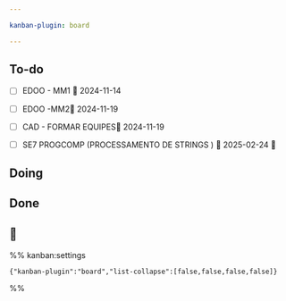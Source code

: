 ```yaml
---

kanban-plugin: board

---
```


## To-do

- [ ] EDOO - MM1 📅 2024-11-14
- [ ] EDOO -MM2📅 2024-11-19
- [ ] CAD - FORMAR EQUIPES📅 2024-11-19
- [ ] SE7 PROGCOMP (PROCESSAMENTO DE STRINGS ) 📅 2025-02-24 🔼


## Doing



## Done



## 📅





%% kanban:settings
```
{"kanban-plugin":"board","list-collapse":[false,false,false,false]}
```
%%